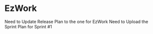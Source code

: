 # EzWork
Need to Update Release Plan to the one for EzWork
Need to Upload the Sprint Plan for Sprint #1
